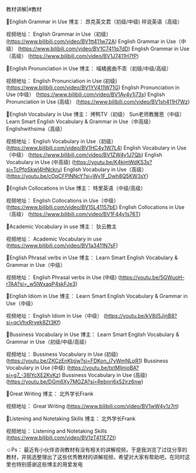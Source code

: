 教材讲解|#教材

💫English Grammar in Use
博主：
昂克英文君（初级/中级)
祥说英语（高级）

视频地址：
English Grammar in Use（初级） (https://www.bilibili.com/video/BV1tt411w72A)
English Grammar in Use（中级） (https://www.bilibili.com/video/BV1C7411q7dD)
English Grammar in Use（高级） (https://www.bilibili.com/video/BV1J7411H7fP)
                  
💫English Pronunciation in Use
博主：
喵橘酱曲不乖（初级/中级/高级）

视频地址：
English Pronunciation in Use (初级) (https://www.bilibili.com/video/BV1YV411W71G)
English Pronunciation in Use (中级） (https://www.bilibili.com/video/BV1Ay4y1j73x)
English Pronunciation in Use (高级） (https://www.bilibili.com/video/BV1sh411H7Wz)

💫English Vocabulary in Use
博主：
烤鸭TV（初级）
Sun老师教雅思（中级）
Learn Smart English Vocabulary & Grammar in Use（中高级）
Englishwithsima（高级）

视频地址：
English Vocabulary in Use（初级） (https://www.bilibili.com/video/BV1HC4y1W7L4)
English Vocabulary in Use（中级） (https://www.bilibili.com/video/BV1ZW4y1J7Qb)
English Vocabulary in Use (中高级) (https://youtu.be/K4kjmWdKS3s?si=TcPfpSkwl4HNckru)
English Vocabulary in Use（高级） (https://youtu.be/cOpCFPlNNcY?si=Wy1F_Dwh8Q5KW3sY)

💫English Collocations in Use
博主：
特里英语（中级/高级）

视频地址：
English Collocations in Use（中级） (https://www.bilibili.com/video/BV15L41157bE)
English Collocations in Use（高级） (https://www.bilibili.com/video/BV1F44y1s76T)

💫Academic Vocabulary in use
博主：
狄云教主

视频地址：
Academic Vocabulary in use (https://www.bilibili.com/video/BV1a3411N7sF)

💫English Phrasal verbs in Use
博主：
Learn Smart English Vocabulary & Grammar in Use（中级）

视频地址：
English Phrasal verbs in Use (中级) (https://youtu.be/5GWuoH-r7AA?si=_w5lWxaqP4skFJe3)

💫English Idiom  in Use
博主：
Learn Smart English Vocabulary & Grammar in Use（中级）

视频地址：
English Idiom  in Use（中级） (https://youtu.be/kV8il5JjnB8?si=qcVhxRrvek8Zt3Kf)


💫Bussiness Vocabulary in Use
博主：
Learn Smart English Vocabulary & Grammar in Use（初级/中级/高级）

视频地址：
Bussiness Vocabulary in Use (初级) (https://youtu.be/ZKCzEnKbjjw?si=FDKon_i7yWmNLpR1)
Bussiness Vocabulary in Use (中级) (https://youtu.be/txtMIjnioBA?si=g7_-38IYcXE2KvKz)
Bussiness Vocabulary in Use (高级) (https://youtu.be/DGm6Xy7MGZA?si=Rebnrj6x52jrz6nw)
                  
💫Great Writing
博主：
北外学长Frank

视频地址：
Great Writing (https://www.bilibili.com/video/BV1wW4y1z7rt)

💫Listening and Notetaking Skills
博主：
北外学长Frank

视频地址：
Listening and Notetaking Skills (https://www.bilibili.com/video/BV1zT411E7Zt)

☺️Ps：
      最近有小伙伴咨询教材有没有相关的讲解视频，于是我浏览了过往分享的教材，并挑选整理出了这些优秀教材的讲解视频，希望对大家有帮助吧，在同时这里也特别感谢这些博主的用爱发电